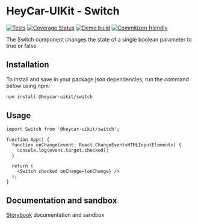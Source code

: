 # HeyCar-UIKit - Switch

[![Tests](https://github.com/hey-car/heycar-uikit/actions/workflows/build.yml/badge.svg)](https://github.com/hey-car/heycar-uikit/actions/workflows/build.yml)
[![Coverage Status](https://coveralls.io/repos/github/hey-car/heycar-uikit/badge.svg)](https://coveralls.io/github/hey-car/heycar-uikit)
[![Demo build](https://github.com/hey-car/heycar-uikit/actions/workflows/main.yml/badge.svg)](https://github.com/hey-car/heycar-uikit/actions/workflows/main.yml)
[![Commitizen friendly](https://img.shields.io/badge/commitizen-friendly-brightgreen.svg)](http://commitizen.github.io/cz-cli/)

The Switch component changes the state of a single boolean parameter to true or false.

## Installation

To install and save in your package.json dependencies, run the command below using npm:

```bash
npm install @heycar-uikit/switch
```

## Usage

```tsx
import Switch from '@heycar-uikit/switch';

function App() {
  function onChange(event: React.ChangeEvent<HTMLInputElement>) {
    console.log(event.target.checked);
  }

  return (
    <Switch checked onChange={onChange} />
  );
}
```

## Documentation and sandbox

[Storybook](https://hey-car.github.io/heycar-uikit/main/?path=/docs/components-switch--switch-story) documentation and sandbox
